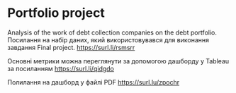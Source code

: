 # Portfolio project
Analysis of the work of debt collection companies on the debt portfolio.
Посилання на набір даних, який використовувався для виконання завдання Final project.
https://surl.li/rsmsrr

Основні метрики можна переглянути за допомогою дашборду у Tableau за посиланням https://surl.li/qidgdo

Полилання на дашборд у файлі PDF https://surl.lu/zpochr
